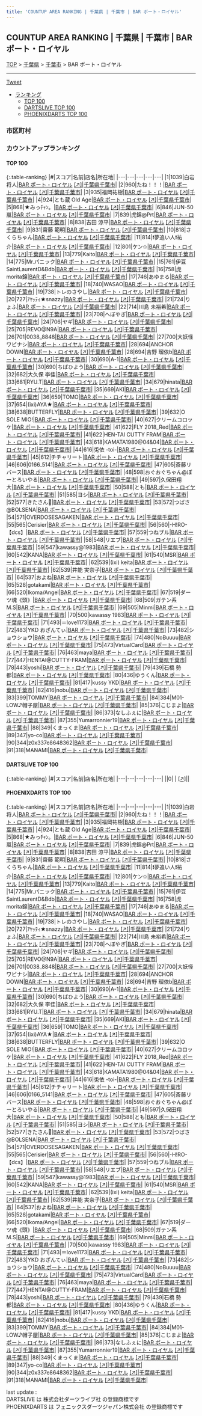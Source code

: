 ```yaml
---
title: 'COUNTUP AREA RANKING | 千葉県 | 千葉市 | BAR ポート・ロイヤル'
---
```

## COUNTUP AREA RANKING | 千葉県 | 千葉市 | BAR ポート・ロイヤル

[TOP](/darts/rank/) > [千葉県](/darts/rank/千葉県/) > [千葉市](/darts/rank/千葉県/千葉市/) > BAR ポート・ロイヤル

___

<a href="https://twitter.com/share?ref_src=twsrc%5Etfw" data-text="COUNTUP AREA RANKING | 千葉県千葉市BAR ポート・ロイヤル" class="twitter-share-button" data-hashtags="DARTSLIVE,PHOENIXDARTS,darts,ダーツ" data-show-count="false">Tweet</a>

* [ランキング](#カウントアップランキング)
    * [TOP 100](#top-100)
    * [DARTSLIVE TOP 100](#dartslive-top-100)
    * [PHOENIXDARTS TOP 100](#phoenixdarts-top-100)

### 市区町村

<ul>

</ul>

### カウントアップランキング

#### TOP 100



{:.table-ranking}
|#|スコア|名前|店名|所在地|
|---|---|---|---|---|
|1|1039|<span class="rank-name-pd">白岩 将人</span>|<a href="/darts/rank/shops/75291.html">BAR ポート・ロイヤル</a> <a href="https://vs.phoenixdarts.com/jp/shop/shopDetailInfo/s_75291?s_seq=75291">[↗]</a>|<a href="/darts/rank/千葉県/千葉市">千葉県千葉市</a>|
|2|960|<span class="rank-name-pd">たね！！！</span>|<a href="/darts/rank/shops/75291.html">BAR ポート・ロイヤル</a> <a href="https://vs.phoenixdarts.com/jp/shop/shopDetailInfo/s_75291?s_seq=75291">[↗]</a>|<a href="/darts/rank/千葉県/千葉市">千葉県千葉市</a>|
|3|935|<span class="rank-name-pd">福岡祐樹</span>|<a href="/darts/rank/shops/75291.html">BAR ポート・ロイヤル</a> <a href="https://vs.phoenixdarts.com/jp/shop/shopDetailInfo/s_75291?s_seq=75291">[↗]</a>|<a href="/darts/rank/千葉県/千葉市">千葉県千葉市</a>|
|4|924|<span class="rank-name-pd">とも蔵 Old Age</span>|<a href="/darts/rank/shops/75291.html">BAR ポート・ロイヤル</a> <a href="https://vs.phoenixdarts.com/jp/shop/shopDetailInfo/s_75291?s_seq=75291">[↗]</a>|<a href="/darts/rank/千葉県/千葉市">千葉県千葉市</a>|
|5|868|<span class="rank-name-pd">★みっﾁｬﾝ。</span>|<a href="/darts/rank/shops/75291.html">BAR ポート・ロイヤル</a> <a href="https://vs.phoenixdarts.com/jp/shop/shopDetailInfo/s_75291?s_seq=75291">[↗]</a>|<a href="/darts/rank/千葉県/千葉市">千葉県千葉市</a>|
|6|846|<span class="rank-name-pd">JUN-50嵐</span>|<a href="/darts/rank/shops/75291.html">BAR ポート・ロイヤル</a> <a href="https://vs.phoenixdarts.com/jp/shop/shopDetailInfo/s_75291?s_seq=75291">[↗]</a>|<a href="/darts/rank/千葉県/千葉市">千葉県千葉市</a>|
|7|839|<span class="rank-name-pd">虎錦@Prt</span>|<a href="/darts/rank/shops/75291.html">BAR ポート・ロイヤル</a> <a href="https://vs.phoenixdarts.com/jp/shop/shopDetailInfo/s_75291?s_seq=75291">[↗]</a>|<a href="/darts/rank/千葉県/千葉市">千葉県千葉市</a>|
|8|838|<span class="rank-name-pd"><span class="pro-icon-pd"></span>吉田 涼平</span>|<a href="/darts/rank/shops/75291.html">BAR ポート・ロイヤル</a> <a href="https://vs.phoenixdarts.com/jp/shop/shopDetailInfo/s_75291?s_seq=75291">[↗]</a>|<a href="/darts/rank/千葉県/千葉市">千葉県千葉市</a>|
|9|831|<span class="rank-name-pd"><span class="pro-icon-pd"></span>齋藤 範明</span>|<a href="/darts/rank/shops/75291.html">BAR ポート・ロイヤル</a> <a href="https://vs.phoenixdarts.com/jp/shop/shopDetailInfo/s_75291?s_seq=75291">[↗]</a>|<a href="/darts/rank/千葉県/千葉市">千葉県千葉市</a>|
|10|818|<span class="rank-name-pd">さくらちゃん</span>|<a href="/darts/rank/shops/75291.html">BAR ポート・ロイヤル</a> <a href="https://vs.phoenixdarts.com/jp/shop/shopDetailInfo/s_75291?s_seq=75291">[↗]</a>|<a href="/darts/rank/千葉県/千葉市">千葉県千葉市</a>|
|11|814|<span class="rank-name-pd">❗夢追い人❗祐介</span>|<a href="/darts/rank/shops/75291.html">BAR ポート・ロイヤル</a> <a href="https://vs.phoenixdarts.com/jp/shop/shopDetailInfo/s_75291?s_seq=75291">[↗]</a>|<a href="/darts/rank/千葉県/千葉市">千葉県千葉市</a>|
|12|801|<span class="rank-name-pd">ケン✩</span>|<a href="/darts/rank/shops/75291.html">BAR ポート・ロイヤル</a> <a href="https://vs.phoenixdarts.com/jp/shop/shopDetailInfo/s_75291?s_seq=75291">[↗]</a>|<a href="/darts/rank/千葉県/千葉市">千葉県千葉市</a>|
|13|779|<span class="rank-name-pd">Kaito</span>|<a href="/darts/rank/shops/75291.html">BAR ポート・ロイヤル</a> <a href="https://vs.phoenixdarts.com/jp/shop/shopDetailInfo/s_75291?s_seq=75291">[↗]</a>|<a href="/darts/rank/千葉県/千葉市">千葉県千葉市</a>|
|14|775|<span class="rank-name-pd">Mr.パニック</span>|<a href="/darts/rank/shops/75291.html">BAR ポート・ロイヤル</a> <a href="https://vs.phoenixdarts.com/jp/shop/shopDetailInfo/s_75291?s_seq=75291">[↗]</a>|<a href="/darts/rank/千葉県/千葉市">千葉県千葉市</a>|
|15|761|<span class="rank-name-pd">伊豆SaintLaurentD&amp;Bdb</span>|<a href="/darts/rank/shops/75291.html">BAR ポート・ロイヤル</a> <a href="https://vs.phoenixdarts.com/jp/shop/shopDetailInfo/s_75291?s_seq=75291">[↗]</a>|<a href="/darts/rank/千葉県/千葉市">千葉県千葉市</a>|
|16|758|<span class="rank-name-pd">虎morita錦</span>|<a href="/darts/rank/shops/75291.html">BAR ポート・ロイヤル</a> <a href="https://vs.phoenixdarts.com/jp/shop/shopDetailInfo/s_75291?s_seq=75291">[↗]</a>|<a href="/darts/rank/千葉県/千葉市">千葉県千葉市</a>|
|17|746|<span class="rank-name-pd">あゆまる</span>|<a href="/darts/rank/shops/75291.html">BAR ポート・ロイヤル</a> <a href="https://vs.phoenixdarts.com/jp/shop/shopDetailInfo/s_75291?s_seq=75291">[↗]</a>|<a href="/darts/rank/千葉県/千葉市">千葉県千葉市</a>|
|18|740|<span class="rank-name-pd">WASAO</span>|<a href="/darts/rank/shops/75291.html">BAR ポート・ロイヤル</a> <a href="https://vs.phoenixdarts.com/jp/shop/shopDetailInfo/s_75291?s_seq=75291">[↗]</a>|<a href="/darts/rank/千葉県/千葉市">千葉県千葉市</a>|
|19|738|<span class="rank-name-pd">トレのさやし</span>|<a href="/darts/rank/shops/75291.html">BAR ポート・ロイヤル</a> <a href="https://vs.phoenixdarts.com/jp/shop/shopDetailInfo/s_75291?s_seq=75291">[↗]</a>|<a href="/darts/rank/千葉県/千葉市">千葉県千葉市</a>|
|20|727|<span class="rank-name-pd">ｱﾔｯﾃｨ★snazzy</span>|<a href="/darts/rank/shops/75291.html">BAR ポート・ロイヤル</a> <a href="https://vs.phoenixdarts.com/jp/shop/shopDetailInfo/s_75291?s_seq=75291">[↗]</a>|<a href="/darts/rank/千葉県/千葉市">千葉県千葉市</a>|
|21|724|<span class="rank-name-pd">りょふ</span>|<a href="/darts/rank/shops/75291.html">BAR ポート・ロイヤル</a> <a href="https://vs.phoenixdarts.com/jp/shop/shopDetailInfo/s_75291?s_seq=75291">[↗]</a>|<a href="/darts/rank/千葉県/千葉市">千葉県千葉市</a>|
|22|714|<span class="rank-name-pd">川島 未裕希</span>|<a href="/darts/rank/shops/75291.html">BAR ポート・ロイヤル</a> <a href="https://vs.phoenixdarts.com/jp/shop/shopDetailInfo/s_75291?s_seq=75291">[↗]</a>|<a href="/darts/rank/千葉県/千葉市">千葉県千葉市</a>|
|23|708|<span class="rank-name-pd">へぼやぎ</span>|<a href="/darts/rank/shops/75291.html">BAR ポート・ロイヤル</a> <a href="https://vs.phoenixdarts.com/jp/shop/shopDetailInfo/s_75291?s_seq=75291">[↗]</a>|<a href="/darts/rank/千葉県/千葉市">千葉県千葉市</a>|
|24|706|<span class="rank-name-pd">ヤギ</span>|<a href="/darts/rank/shops/75291.html">BAR ポート・ロイヤル</a> <a href="https://vs.phoenixdarts.com/jp/shop/shopDetailInfo/s_75291?s_seq=75291">[↗]</a>|<a href="/darts/rank/千葉県/千葉市">千葉県千葉市</a>|
|25|705|<span class="rank-name-pd">REVO@N9A</span>|<a href="/darts/rank/shops/75291.html">BAR ポート・ロイヤル</a> <a href="https://vs.phoenixdarts.com/jp/shop/shopDetailInfo/s_75291?s_seq=75291">[↗]</a>|<a href="/darts/rank/千葉県/千葉市">千葉県千葉市</a>|
|26|701|<span class="rank-name-pd">0038_8848</span>|<a href="/darts/rank/shops/75291.html">BAR ポート・ロイヤル</a> <a href="https://vs.phoenixdarts.com/jp/shop/shopDetailInfo/s_75291?s_seq=75291">[↗]</a>|<a href="/darts/rank/千葉県/千葉市">千葉県千葉市</a>|
|27|700|<span class="rank-name-pd">大妖怪ワビナシ</span>|<a href="/darts/rank/shops/75291.html">BAR ポート・ロイヤル</a> <a href="https://vs.phoenixdarts.com/jp/shop/shopDetailInfo/s_75291?s_seq=75291">[↗]</a>|<a href="/darts/rank/千葉県/千葉市">千葉県千葉市</a>|
|28|694|<span class="rank-name-pd">ANCHOR  DOWN</span>|<a href="/darts/rank/shops/75291.html">BAR ポート・ロイヤル</a> <a href="https://vs.phoenixdarts.com/jp/shop/shopDetailInfo/s_75291?s_seq=75291">[↗]</a>|<a href="/darts/rank/千葉県/千葉市">千葉県千葉市</a>|
|28|694|<span class="rank-name-pd">吉野 瑠依b</span>|<a href="/darts/rank/shops/75291.html">BAR ポート・ロイヤル</a> <a href="https://vs.phoenixdarts.com/jp/shop/shopDetailInfo/s_75291?s_seq=75291">[↗]</a>|<a href="/darts/rank/千葉県/千葉市">千葉県千葉市</a>|
|30|690|<span class="rank-name-pd">A-1</span>|<a href="/darts/rank/shops/75291.html">BAR ポート・ロイヤル</a> <a href="https://vs.phoenixdarts.com/jp/shop/shopDetailInfo/s_75291?s_seq=75291">[↗]</a>|<a href="/darts/rank/千葉県/千葉市">千葉県千葉市</a>|
|30|690|<span class="rank-name-pd">ちばひよう</span>|<a href="/darts/rank/shops/75291.html">BAR ポート・ロイヤル</a> <a href="https://vs.phoenixdarts.com/jp/shop/shopDetailInfo/s_75291?s_seq=75291">[↗]</a>|<a href="/darts/rank/千葉県/千葉市">千葉県千葉市</a>|
|32|682|<span class="rank-name-pd">大久保 李佳</span>|<a href="/darts/rank/shops/75291.html">BAR ポート・ロイヤル</a> <a href="https://vs.phoenixdarts.com/jp/shop/shopDetailInfo/s_75291?s_seq=75291">[↗]</a>|<a href="/darts/rank/千葉県/千葉市">千葉県千葉市</a>|
|33|681|<span class="rank-name-pd">RYU.T</span>|<a href="/darts/rank/shops/75291.html">BAR ポート・ロイヤル</a> <a href="https://vs.phoenixdarts.com/jp/shop/shopDetailInfo/s_75291?s_seq=75291">[↗]</a>|<a href="/darts/rank/千葉県/千葉市">千葉県千葉市</a>|
|34|679|<span class="rank-name-pd">hinata</span>|<a href="/darts/rank/shops/75291.html">BAR ポート・ロイヤル</a> <a href="https://vs.phoenixdarts.com/jp/shop/shopDetailInfo/s_75291?s_seq=75291">[↗]</a>|<a href="/darts/rank/千葉県/千葉市">千葉県千葉市</a>|
|35|669|<span class="rank-name-pd">AKI</span>|<a href="/darts/rank/shops/75291.html">BAR ポート・ロイヤル</a> <a href="https://vs.phoenixdarts.com/jp/shop/shopDetailInfo/s_75291?s_seq=75291">[↗]</a>|<a href="/darts/rank/千葉県/千葉市">千葉県千葉市</a>|
|36|659|<span class="rank-name-pd">TOMO</span>|<a href="/darts/rank/shops/75291.html">BAR ポート・ロイヤル</a> <a href="https://vs.phoenixdarts.com/jp/shop/shopDetailInfo/s_75291?s_seq=75291">[↗]</a>|<a href="/darts/rank/千葉県/千葉市">千葉県千葉市</a>|
|37|654|<span class="rank-name-pd">(ixi)AYA★</span>|<a href="/darts/rank/shops/75291.html">BAR ポート・ロイヤル</a> <a href="https://vs.phoenixdarts.com/jp/shop/shopDetailInfo/s_75291?s_seq=75291">[↗]</a>|<a href="/darts/rank/千葉県/千葉市">千葉県千葉市</a>|
|38|638|<span class="rank-name-pd">BUTTERFLY</span>|<a href="/darts/rank/shops/75291.html">BAR ポート・ロイヤル</a> <a href="https://vs.phoenixdarts.com/jp/shop/shopDetailInfo/s_75291?s_seq=75291">[↗]</a>|<a href="/darts/rank/千葉県/千葉市">千葉県千葉市</a>|
|39|632|<span class="rank-name-pd">O SOLE MIO!</span>|<a href="/darts/rank/shops/75291.html">BAR ポート・ロイヤル</a> <a href="https://vs.phoenixdarts.com/jp/shop/shopDetailInfo/s_75291?s_seq=75291">[↗]</a>|<a href="/darts/rank/千葉県/千葉市">千葉県千葉市</a>|
|40|627|<span class="rank-name-pd">クリームコロッケ</span>|<a href="/darts/rank/shops/75291.html">BAR ポート・ロイヤル</a> <a href="https://vs.phoenixdarts.com/jp/shop/shopDetailInfo/s_75291?s_seq=75291">[↗]</a>|<a href="/darts/rank/千葉県/千葉市">千葉県千葉市</a>|
|41|622|<span class="rank-name-pd">FLY 2018_Red</span>|<a href="/darts/rank/shops/75291.html">BAR ポート・ロイヤル</a> <a href="https://vs.phoenixdarts.com/jp/shop/shopDetailInfo/s_75291?s_seq=75291">[↗]</a>|<a href="/darts/rank/千葉県/千葉市">千葉県千葉市</a>|
|41|622|<span class="rank-name-pd">HEN-TAI CUTTY FRAM</span>|<a href="/darts/rank/shops/75291.html">BAR ポート・ロイヤル</a> <a href="https://vs.phoenixdarts.com/jp/shop/shopDetailInfo/s_75291?s_seq=75291">[↗]</a>|<a href="/darts/rank/千葉県/千葉市">千葉県千葉市</a>|
|43|618|<span class="rank-name-pd">KAMATA1980@04&amp;04</span>|<a href="/darts/rank/shops/75291.html">BAR ポート・ロイヤル</a> <a href="https://vs.phoenixdarts.com/jp/shop/shopDetailInfo/s_75291?s_seq=75291">[↗]</a>|<a href="/darts/rank/千葉県/千葉市">千葉県千葉市</a>|
|44|616|<span class="rank-name-pd">兎依 -toi-</span>|<a href="/darts/rank/shops/75291.html">BAR ポート・ロイヤル</a> <a href="https://vs.phoenixdarts.com/jp/shop/shopDetailInfo/s_75291?s_seq=75291">[↗]</a>|<a href="/darts/rank/千葉県/千葉市">千葉県千葉市</a>|
|45|612|<span class="rank-name-pd">チチャリート</span>|<a href="/darts/rank/shops/75291.html">BAR ポート・ロイヤル</a> <a href="https://vs.phoenixdarts.com/jp/shop/shopDetailInfo/s_75291?s_seq=75291">[↗]</a>|<a href="/darts/rank/千葉県/千葉市">千葉県千葉市</a>|
|46|606|<span class="rank-name-pd">0166_5141</span>|<a href="/darts/rank/shops/75291.html">BAR ポート・ロイヤル</a> <a href="https://vs.phoenixdarts.com/jp/shop/shopDetailInfo/s_75291?s_seq=75291">[↗]</a>|<a href="/darts/rank/千葉県/千葉市">千葉県千葉市</a>|
|47|605|<span class="rank-name-pd">斎藤リバース</span>|<a href="/darts/rank/shops/75291.html">BAR ポート・ロイヤル</a> <a href="https://vs.phoenixdarts.com/jp/shop/shopDetailInfo/s_75291?s_seq=75291">[↗]</a>|<a href="/darts/rank/千葉県/千葉市">千葉県千葉市</a>|
|48|598|<span class="rank-name-pd">おぐおぐちゃん@ぽーとろいやる</span>|<a href="/darts/rank/shops/75291.html">BAR ポート・ロイヤル</a> <a href="https://vs.phoenixdarts.com/jp/shop/shopDetailInfo/s_75291?s_seq=75291">[↗]</a>|<a href="/darts/rank/千葉県/千葉市">千葉県千葉市</a>|
|49|597|<span class="rank-name-pd">久保田翔大</span>|<a href="/darts/rank/shops/75291.html">BAR ポート・ロイヤル</a> <a href="https://vs.phoenixdarts.com/jp/shop/shopDetailInfo/s_75291?s_seq=75291">[↗]</a>|<a href="/darts/rank/千葉県/千葉市">千葉県千葉市</a>|
|50|588|<span class="rank-name-pd">とも</span>|<a href="/darts/rank/shops/75291.html">BAR ポート・ロイヤル</a> <a href="https://vs.phoenixdarts.com/jp/shop/shopDetailInfo/s_75291?s_seq=75291">[↗]</a>|<a href="/darts/rank/千葉県/千葉市">千葉県千葉市</a>|
|51|585|<span class="rank-name-pd">ヨシ</span>|<a href="/darts/rank/shops/75291.html">BAR ポート・ロイヤル</a> <a href="https://vs.phoenixdarts.com/jp/shop/shopDetailInfo/s_75291?s_seq=75291">[↗]</a>|<a href="/darts/rank/千葉県/千葉市">千葉県千葉市</a>|
|52|577|<span class="rank-name-pd">きたさん🎯</span>|<a href="/darts/rank/shops/75291.html">BAR ポート・ロイヤル</a> <a href="https://vs.phoenixdarts.com/jp/shop/shopDetailInfo/s_75291?s_seq=75291">[↗]</a>|<a href="/darts/rank/千葉県/千葉市">千葉県千葉市</a>|
|53|572|<span class="rank-name-pd">つばさ@BOLSENA</span>|<a href="/darts/rank/shops/75291.html">BAR ポート・ロイヤル</a> <a href="https://vs.phoenixdarts.com/jp/shop/shopDetailInfo/s_75291?s_seq=75291">[↗]</a>|<a href="/darts/rank/千葉県/千葉市">千葉県千葉市</a>|
|54|571|<span class="rank-name-pd">OVERDOSESAGAKEN</span>|<a href="/darts/rank/shops/75291.html">BAR ポート・ロイヤル</a> <a href="https://vs.phoenixdarts.com/jp/shop/shopDetailInfo/s_75291?s_seq=75291">[↗]</a>|<a href="/darts/rank/千葉県/千葉市">千葉県千葉市</a>|
|55|565|<span class="rank-name-pd">Cerisier</span>|<a href="/darts/rank/shops/75291.html">BAR ポート・ロイヤル</a> <a href="https://vs.phoenixdarts.com/jp/shop/shopDetailInfo/s_75291?s_seq=75291">[↗]</a>|<a href="/darts/rank/千葉県/千葉市">千葉県千葉市</a>|
|56|560|<span class="rank-name-pd">-H!RO-【dcs】</span>|<a href="/darts/rank/shops/75291.html">BAR ポート・ロイヤル</a> <a href="https://vs.phoenixdarts.com/jp/shop/shopDetailInfo/s_75291?s_seq=75291">[↗]</a>|<a href="/darts/rank/千葉県/千葉市">千葉県千葉市</a>|
|57|559|<span class="rank-name-pd">つねブル</span>|<a href="/darts/rank/shops/75291.html">BAR ポート・ロイヤル</a> <a href="https://vs.phoenixdarts.com/jp/shop/shopDetailInfo/s_75291?s_seq=75291">[↗]</a>|<a href="/darts/rank/千葉県/千葉市">千葉県千葉市</a>|
|58|548|<span class="rank-name-pd">リエブ</span>|<a href="/darts/rank/shops/75291.html">BAR ポート・ロイヤル</a> <a href="https://vs.phoenixdarts.com/jp/shop/shopDetailInfo/s_75291?s_seq=75291">[↗]</a>|<a href="/darts/rank/千葉県/千葉市">千葉県千葉市</a>|
|59|547|<span class="rank-name-pd">kawassy@1983</span>|<a href="/darts/rank/shops/75291.html">BAR ポート・ロイヤル</a> <a href="https://vs.phoenixdarts.com/jp/shop/shopDetailInfo/s_75291?s_seq=75291">[↗]</a>|<a href="/darts/rank/千葉県/千葉市">千葉県千葉市</a>|
|60|542|<span class="rank-name-pd">KANA</span>|<a href="/darts/rank/shops/75291.html">BAR ポート・ロイヤル</a> <a href="https://vs.phoenixdarts.com/jp/shop/shopDetailInfo/s_75291?s_seq=75291">[↗]</a>|<a href="/darts/rank/千葉県/千葉市">千葉県千葉市</a>|
|61|540|<span class="rank-name-pd">MSR</span>|<a href="/darts/rank/shops/75291.html">BAR ポート・ロイヤル</a> <a href="https://vs.phoenixdarts.com/jp/shop/shopDetailInfo/s_75291?s_seq=75291">[↗]</a>|<a href="/darts/rank/千葉県/千葉市">千葉県千葉市</a>|
|62|539|<span class="rank-name-pd">(ixi) keita</span>|<a href="/darts/rank/shops/75291.html">BAR ポート・ロイヤル</a> <a href="https://vs.phoenixdarts.com/jp/shop/shopDetailInfo/s_75291?s_seq=75291">[↗]</a>|<a href="/darts/rank/千葉県/千葉市">千葉県千葉市</a>|
|62|539|<span class="rank-name-pd"><span class="pro-icon-pd"></span>井能 実奈子</span>|<a href="/darts/rank/shops/75291.html">BAR ポート・ロイヤル</a> <a href="https://vs.phoenixdarts.com/jp/shop/shopDetailInfo/s_75291?s_seq=75291">[↗]</a>|<a href="/darts/rank/千葉県/千葉市">千葉県千葉市</a>|
|64|537|<span class="rank-name-pd">およね</span>|<a href="/darts/rank/shops/75291.html">BAR ポート・ロイヤル</a> <a href="https://vs.phoenixdarts.com/jp/shop/shopDetailInfo/s_75291?s_seq=75291">[↗]</a>|<a href="/darts/rank/千葉県/千葉市">千葉県千葉市</a>|
|65|528|<span class="rank-name-pd">gotakami</span>|<a href="/darts/rank/shops/75291.html">BAR ポート・ロイヤル</a> <a href="https://vs.phoenixdarts.com/jp/shop/shopDetailInfo/s_75291?s_seq=75291">[↗]</a>|<a href="/darts/rank/千葉県/千葉市">千葉県千葉市</a>|
|66|520|<span class="rank-name-pd">Ikoma/Angel</span>|<a href="/darts/rank/shops/75291.html">BAR ポート・ロイヤル</a> <a href="https://vs.phoenixdarts.com/jp/shop/shopDetailInfo/s_75291?s_seq=75291">[↗]</a>|<a href="/darts/rank/千葉県/千葉市">千葉県千葉市</a>|
|67|519|<span class="rank-name-pd">ダーツ魂《頭》</span>|<a href="/darts/rank/shops/75291.html">BAR ポート・ロイヤル</a> <a href="https://vs.phoenixdarts.com/jp/shop/shopDetailInfo/s_75291?s_seq=75291">[↗]</a>|<a href="/darts/rank/千葉県/千葉市">千葉県千葉市</a>|
|68|509|<span class="rank-name-pd">ガテン系M.S</span>|<a href="/darts/rank/shops/75291.html">BAR ポート・ロイヤル</a> <a href="https://vs.phoenixdarts.com/jp/shop/shopDetailInfo/s_75291?s_seq=75291">[↗]</a>|<a href="/darts/rank/千葉県/千葉市">千葉県千葉市</a>|
|69|505|<span class="rank-name-pd">Minmi</span>|<a href="/darts/rank/shops/75291.html">BAR ポート・ロイヤル</a> <a href="https://vs.phoenixdarts.com/jp/shop/shopDetailInfo/s_75291?s_seq=75291">[↗]</a>|<a href="/darts/rank/千葉県/千葉市">千葉県千葉市</a>|
|70|500|<span class="rank-name-pd">kawassy 1983</span>|<a href="/darts/rank/shops/75291.html">BAR ポート・ロイヤル</a> <a href="https://vs.phoenixdarts.com/jp/shop/shopDetailInfo/s_75291?s_seq=75291">[↗]</a>|<a href="/darts/rank/千葉県/千葉市">千葉県千葉市</a>|
|71|493|<span class="rank-name-pd">＝love1173</span>|<a href="/darts/rank/shops/75291.html">BAR ポート・ロイヤル</a> <a href="https://vs.phoenixdarts.com/jp/shop/shopDetailInfo/s_75291?s_seq=75291">[↗]</a>|<a href="/darts/rank/千葉県/千葉市">千葉県千葉市</a>|
|72|483|<span class="rank-name-pd">YKD おざんてぃ</span>|<a href="/darts/rank/shops/75291.html">BAR ポート・ロイヤル</a> <a href="https://vs.phoenixdarts.com/jp/shop/shopDetailInfo/s_75291?s_seq=75291">[↗]</a>|<a href="/darts/rank/千葉県/千葉市">千葉県千葉市</a>|
|73|482|<span class="rank-name-pd">ショウショウ</span>|<a href="/darts/rank/shops/75291.html">BAR ポート・ロイヤル</a> <a href="https://vs.phoenixdarts.com/jp/shop/shopDetailInfo/s_75291?s_seq=75291">[↗]</a>|<a href="/darts/rank/千葉県/千葉市">千葉県千葉市</a>|
|74|480|<span class="rank-name-pd">NoBuuuu</span>|<a href="/darts/rank/shops/75291.html">BAR ポート・ロイヤル</a> <a href="https://vs.phoenixdarts.com/jp/shop/shopDetailInfo/s_75291?s_seq=75291">[↗]</a>|<a href="/darts/rank/千葉県/千葉市">千葉県千葉市</a>|
|75|473|<span class="rank-name-pd">VirtualCard</span>|<a href="/darts/rank/shops/75291.html">BAR ポート・ロイヤル</a> <a href="https://vs.phoenixdarts.com/jp/shop/shopDetailInfo/s_75291?s_seq=75291">[↗]</a>|<a href="/darts/rank/千葉県/千葉市">千葉県千葉市</a>|
|76|463|<span class="rank-name-pd">maya</span>|<a href="/darts/rank/shops/75291.html">BAR ポート・ロイヤル</a> <a href="https://vs.phoenixdarts.com/jp/shop/shopDetailInfo/s_75291?s_seq=75291">[↗]</a>|<a href="/darts/rank/千葉県/千葉市">千葉県千葉市</a>|
|77|447|<span class="rank-name-pd">HENTAI@CUTTY-FRAM</span>|<a href="/darts/rank/shops/75291.html">BAR ポート・ロイヤル</a> <a href="https://vs.phoenixdarts.com/jp/shop/shopDetailInfo/s_75291?s_seq=75291">[↗]</a>|<a href="/darts/rank/千葉県/千葉市">千葉県千葉市</a>|
|78|443|<span class="rank-name-pd">yoshi</span>|<a href="/darts/rank/shops/75291.html">BAR ポート・ロイヤル</a> <a href="https://vs.phoenixdarts.com/jp/shop/shopDetailInfo/s_75291?s_seq=75291">[↗]</a>|<a href="/darts/rank/千葉県/千葉市">千葉県千葉市</a>|
|79|439|<span class="rank-name-pd"><span class="pro-icon-pd"></span>石橋 勢都</span>|<a href="/darts/rank/shops/75291.html">BAR ポート・ロイヤル</a> <a href="https://vs.phoenixdarts.com/jp/shop/shopDetailInfo/s_75291?s_seq=75291">[↗]</a>|<a href="/darts/rank/千葉県/千葉市">千葉県千葉市</a>|
|80|436|<span class="rank-name-pd">ゆうくん</span>|<a href="/darts/rank/shops/75291.html">BAR ポート・ロイヤル</a> <a href="https://vs.phoenixdarts.com/jp/shop/shopDetailInfo/s_75291?s_seq=75291">[↗]</a>|<a href="/darts/rank/千葉県/千葉市">千葉県千葉市</a>|
|81|417|<span class="rank-name-pd">kussy YKD</span>|<a href="/darts/rank/shops/75291.html">BAR ポート・ロイヤル</a> <a href="https://vs.phoenixdarts.com/jp/shop/shopDetailInfo/s_75291?s_seq=75291">[↗]</a>|<a href="/darts/rank/千葉県/千葉市">千葉県千葉市</a>|
|82|416|<span class="rank-name-pd">nobu</span>|<a href="/darts/rank/shops/75291.html">BAR ポート・ロイヤル</a> <a href="https://vs.phoenixdarts.com/jp/shop/shopDetailInfo/s_75291?s_seq=75291">[↗]</a>|<a href="/darts/rank/千葉県/千葉市">千葉県千葉市</a>|
|83|399|<span class="rank-name-pd">TOMMY</span>|<a href="/darts/rank/shops/75291.html">BAR ポート・ロイヤル</a> <a href="https://vs.phoenixdarts.com/jp/shop/shopDetailInfo/s_75291?s_seq=75291">[↗]</a>|<a href="/darts/rank/千葉県/千葉市">千葉県千葉市</a>|
|84|384|<span class="rank-name-pd">M01-LOW♪帽子屋</span>|<a href="/darts/rank/shops/75291.html">BAR ポート・ロイヤル</a> <a href="https://vs.phoenixdarts.com/jp/shop/shopDetailInfo/s_75291?s_seq=75291">[↗]</a>|<a href="/darts/rank/千葉県/千葉市">千葉県千葉市</a>|
|85|376|<span class="rank-name-pd">こじまよ</span>|<a href="/darts/rank/shops/75291.html">BAR ポート・ロイヤル</a> <a href="https://vs.phoenixdarts.com/jp/shop/shopDetailInfo/s_75291?s_seq=75291">[↗]</a>|<a href="/darts/rank/千葉県/千葉市">千葉県千葉市</a>|
|86|373|<span class="rank-name-pd">なしふぇに</span>|<a href="/darts/rank/shops/75291.html">BAR ポート・ロイヤル</a> <a href="https://vs.phoenixdarts.com/jp/shop/shopDetailInfo/s_75291?s_seq=75291">[↗]</a>|<a href="/darts/rank/千葉県/千葉市">千葉県千葉市</a>|
|87|355|<span class="rank-name-pd">Yumarronnier19</span>|<a href="/darts/rank/shops/75291.html">BAR ポート・ロイヤル</a> <a href="https://vs.phoenixdarts.com/jp/shop/shopDetailInfo/s_75291?s_seq=75291">[↗]</a>|<a href="/darts/rank/千葉県/千葉市">千葉県千葉市</a>|
|88|349|<span class="rank-name-pd">くまっくま</span>|<a href="/darts/rank/shops/75291.html">BAR ポート・ロイヤル</a> <a href="https://vs.phoenixdarts.com/jp/shop/shopDetailInfo/s_75291?s_seq=75291">[↗]</a>|<a href="/darts/rank/千葉県/千葉市">千葉県千葉市</a>|
|89|347|<span class="rank-name-pd">yo-co</span>|<a href="/darts/rank/shops/75291.html">BAR ポート・ロイヤル</a> <a href="https://vs.phoenixdarts.com/jp/shop/shopDetailInfo/s_75291?s_seq=75291">[↗]</a>|<a href="/darts/rank/千葉県/千葉市">千葉県千葉市</a>|
|90|344|<span class="rank-name-pd">z0x337e8648362</span>|<a href="/darts/rank/shops/75291.html">BAR ポート・ロイヤル</a> <a href="https://vs.phoenixdarts.com/jp/shop/shopDetailInfo/s_75291?s_seq=75291">[↗]</a>|<a href="/darts/rank/千葉県/千葉市">千葉県千葉市</a>|
|91|318|<span class="rank-name-pd">MANAMI</span>|<a href="/darts/rank/shops/75291.html">BAR ポート・ロイヤル</a> <a href="https://vs.phoenixdarts.com/jp/shop/shopDetailInfo/s_75291?s_seq=75291">[↗]</a>|<a href="/darts/rank/千葉県/千葉市">千葉県千葉市</a>|


#### DARTSLIVE TOP 100



{:.table-ranking}
|#|スコア|名前|店名|所在地|
|---|---|---|---|---|
||0|<span class="rank-name-dl"> </span>|<a href="/darts/rank/shops/.html"></a> <a href="">[↗]</a>|<a href="/darts/rank//"></a>|


#### PHOENIXDARTS TOP 100



{:.table-ranking}
|#|スコア|名前|店名|所在地|
|---|---|---|---|---|
|1|1039|<span class="rank-name-pd">白岩 将人</span>|<a href="/darts/rank/shops/75291.html">BAR ポート・ロイヤル</a> <a href="https://vs.phoenixdarts.com/jp/shop/shopDetailInfo/s_75291?s_seq=75291">[↗]</a>|<a href="/darts/rank/千葉県/千葉市">千葉県千葉市</a>|
|2|960|<span class="rank-name-pd">たね！！！</span>|<a href="/darts/rank/shops/75291.html">BAR ポート・ロイヤル</a> <a href="https://vs.phoenixdarts.com/jp/shop/shopDetailInfo/s_75291?s_seq=75291">[↗]</a>|<a href="/darts/rank/千葉県/千葉市">千葉県千葉市</a>|
|3|935|<span class="rank-name-pd">福岡祐樹</span>|<a href="/darts/rank/shops/75291.html">BAR ポート・ロイヤル</a> <a href="https://vs.phoenixdarts.com/jp/shop/shopDetailInfo/s_75291?s_seq=75291">[↗]</a>|<a href="/darts/rank/千葉県/千葉市">千葉県千葉市</a>|
|4|924|<span class="rank-name-pd">とも蔵 Old Age</span>|<a href="/darts/rank/shops/75291.html">BAR ポート・ロイヤル</a> <a href="https://vs.phoenixdarts.com/jp/shop/shopDetailInfo/s_75291?s_seq=75291">[↗]</a>|<a href="/darts/rank/千葉県/千葉市">千葉県千葉市</a>|
|5|868|<span class="rank-name-pd">★みっﾁｬﾝ。</span>|<a href="/darts/rank/shops/75291.html">BAR ポート・ロイヤル</a> <a href="https://vs.phoenixdarts.com/jp/shop/shopDetailInfo/s_75291?s_seq=75291">[↗]</a>|<a href="/darts/rank/千葉県/千葉市">千葉県千葉市</a>|
|6|846|<span class="rank-name-pd">JUN-50嵐</span>|<a href="/darts/rank/shops/75291.html">BAR ポート・ロイヤル</a> <a href="https://vs.phoenixdarts.com/jp/shop/shopDetailInfo/s_75291?s_seq=75291">[↗]</a>|<a href="/darts/rank/千葉県/千葉市">千葉県千葉市</a>|
|7|839|<span class="rank-name-pd">虎錦@Prt</span>|<a href="/darts/rank/shops/75291.html">BAR ポート・ロイヤル</a> <a href="https://vs.phoenixdarts.com/jp/shop/shopDetailInfo/s_75291?s_seq=75291">[↗]</a>|<a href="/darts/rank/千葉県/千葉市">千葉県千葉市</a>|
|8|838|<span class="rank-name-pd"><span class="pro-icon-pd"></span>吉田 涼平</span>|<a href="/darts/rank/shops/75291.html">BAR ポート・ロイヤル</a> <a href="https://vs.phoenixdarts.com/jp/shop/shopDetailInfo/s_75291?s_seq=75291">[↗]</a>|<a href="/darts/rank/千葉県/千葉市">千葉県千葉市</a>|
|9|831|<span class="rank-name-pd"><span class="pro-icon-pd"></span>齋藤 範明</span>|<a href="/darts/rank/shops/75291.html">BAR ポート・ロイヤル</a> <a href="https://vs.phoenixdarts.com/jp/shop/shopDetailInfo/s_75291?s_seq=75291">[↗]</a>|<a href="/darts/rank/千葉県/千葉市">千葉県千葉市</a>|
|10|818|<span class="rank-name-pd">さくらちゃん</span>|<a href="/darts/rank/shops/75291.html">BAR ポート・ロイヤル</a> <a href="https://vs.phoenixdarts.com/jp/shop/shopDetailInfo/s_75291?s_seq=75291">[↗]</a>|<a href="/darts/rank/千葉県/千葉市">千葉県千葉市</a>|
|11|814|<span class="rank-name-pd">❗夢追い人❗祐介</span>|<a href="/darts/rank/shops/75291.html">BAR ポート・ロイヤル</a> <a href="https://vs.phoenixdarts.com/jp/shop/shopDetailInfo/s_75291?s_seq=75291">[↗]</a>|<a href="/darts/rank/千葉県/千葉市">千葉県千葉市</a>|
|12|801|<span class="rank-name-pd">ケン✩</span>|<a href="/darts/rank/shops/75291.html">BAR ポート・ロイヤル</a> <a href="https://vs.phoenixdarts.com/jp/shop/shopDetailInfo/s_75291?s_seq=75291">[↗]</a>|<a href="/darts/rank/千葉県/千葉市">千葉県千葉市</a>|
|13|779|<span class="rank-name-pd">Kaito</span>|<a href="/darts/rank/shops/75291.html">BAR ポート・ロイヤル</a> <a href="https://vs.phoenixdarts.com/jp/shop/shopDetailInfo/s_75291?s_seq=75291">[↗]</a>|<a href="/darts/rank/千葉県/千葉市">千葉県千葉市</a>|
|14|775|<span class="rank-name-pd">Mr.パニック</span>|<a href="/darts/rank/shops/75291.html">BAR ポート・ロイヤル</a> <a href="https://vs.phoenixdarts.com/jp/shop/shopDetailInfo/s_75291?s_seq=75291">[↗]</a>|<a href="/darts/rank/千葉県/千葉市">千葉県千葉市</a>|
|15|761|<span class="rank-name-pd">伊豆SaintLaurentD&amp;Bdb</span>|<a href="/darts/rank/shops/75291.html">BAR ポート・ロイヤル</a> <a href="https://vs.phoenixdarts.com/jp/shop/shopDetailInfo/s_75291?s_seq=75291">[↗]</a>|<a href="/darts/rank/千葉県/千葉市">千葉県千葉市</a>|
|16|758|<span class="rank-name-pd">虎morita錦</span>|<a href="/darts/rank/shops/75291.html">BAR ポート・ロイヤル</a> <a href="https://vs.phoenixdarts.com/jp/shop/shopDetailInfo/s_75291?s_seq=75291">[↗]</a>|<a href="/darts/rank/千葉県/千葉市">千葉県千葉市</a>|
|17|746|<span class="rank-name-pd">あゆまる</span>|<a href="/darts/rank/shops/75291.html">BAR ポート・ロイヤル</a> <a href="https://vs.phoenixdarts.com/jp/shop/shopDetailInfo/s_75291?s_seq=75291">[↗]</a>|<a href="/darts/rank/千葉県/千葉市">千葉県千葉市</a>|
|18|740|<span class="rank-name-pd">WASAO</span>|<a href="/darts/rank/shops/75291.html">BAR ポート・ロイヤル</a> <a href="https://vs.phoenixdarts.com/jp/shop/shopDetailInfo/s_75291?s_seq=75291">[↗]</a>|<a href="/darts/rank/千葉県/千葉市">千葉県千葉市</a>|
|19|738|<span class="rank-name-pd">トレのさやし</span>|<a href="/darts/rank/shops/75291.html">BAR ポート・ロイヤル</a> <a href="https://vs.phoenixdarts.com/jp/shop/shopDetailInfo/s_75291?s_seq=75291">[↗]</a>|<a href="/darts/rank/千葉県/千葉市">千葉県千葉市</a>|
|20|727|<span class="rank-name-pd">ｱﾔｯﾃｨ★snazzy</span>|<a href="/darts/rank/shops/75291.html">BAR ポート・ロイヤル</a> <a href="https://vs.phoenixdarts.com/jp/shop/shopDetailInfo/s_75291?s_seq=75291">[↗]</a>|<a href="/darts/rank/千葉県/千葉市">千葉県千葉市</a>|
|21|724|<span class="rank-name-pd">りょふ</span>|<a href="/darts/rank/shops/75291.html">BAR ポート・ロイヤル</a> <a href="https://vs.phoenixdarts.com/jp/shop/shopDetailInfo/s_75291?s_seq=75291">[↗]</a>|<a href="/darts/rank/千葉県/千葉市">千葉県千葉市</a>|
|22|714|<span class="rank-name-pd">川島 未裕希</span>|<a href="/darts/rank/shops/75291.html">BAR ポート・ロイヤル</a> <a href="https://vs.phoenixdarts.com/jp/shop/shopDetailInfo/s_75291?s_seq=75291">[↗]</a>|<a href="/darts/rank/千葉県/千葉市">千葉県千葉市</a>|
|23|708|<span class="rank-name-pd">へぼやぎ</span>|<a href="/darts/rank/shops/75291.html">BAR ポート・ロイヤル</a> <a href="https://vs.phoenixdarts.com/jp/shop/shopDetailInfo/s_75291?s_seq=75291">[↗]</a>|<a href="/darts/rank/千葉県/千葉市">千葉県千葉市</a>|
|24|706|<span class="rank-name-pd">ヤギ</span>|<a href="/darts/rank/shops/75291.html">BAR ポート・ロイヤル</a> <a href="https://vs.phoenixdarts.com/jp/shop/shopDetailInfo/s_75291?s_seq=75291">[↗]</a>|<a href="/darts/rank/千葉県/千葉市">千葉県千葉市</a>|
|25|705|<span class="rank-name-pd">REVO@N9A</span>|<a href="/darts/rank/shops/75291.html">BAR ポート・ロイヤル</a> <a href="https://vs.phoenixdarts.com/jp/shop/shopDetailInfo/s_75291?s_seq=75291">[↗]</a>|<a href="/darts/rank/千葉県/千葉市">千葉県千葉市</a>|
|26|701|<span class="rank-name-pd">0038_8848</span>|<a href="/darts/rank/shops/75291.html">BAR ポート・ロイヤル</a> <a href="https://vs.phoenixdarts.com/jp/shop/shopDetailInfo/s_75291?s_seq=75291">[↗]</a>|<a href="/darts/rank/千葉県/千葉市">千葉県千葉市</a>|
|27|700|<span class="rank-name-pd">大妖怪ワビナシ</span>|<a href="/darts/rank/shops/75291.html">BAR ポート・ロイヤル</a> <a href="https://vs.phoenixdarts.com/jp/shop/shopDetailInfo/s_75291?s_seq=75291">[↗]</a>|<a href="/darts/rank/千葉県/千葉市">千葉県千葉市</a>|
|28|694|<span class="rank-name-pd">ANCHOR  DOWN</span>|<a href="/darts/rank/shops/75291.html">BAR ポート・ロイヤル</a> <a href="https://vs.phoenixdarts.com/jp/shop/shopDetailInfo/s_75291?s_seq=75291">[↗]</a>|<a href="/darts/rank/千葉県/千葉市">千葉県千葉市</a>|
|28|694|<span class="rank-name-pd">吉野 瑠依b</span>|<a href="/darts/rank/shops/75291.html">BAR ポート・ロイヤル</a> <a href="https://vs.phoenixdarts.com/jp/shop/shopDetailInfo/s_75291?s_seq=75291">[↗]</a>|<a href="/darts/rank/千葉県/千葉市">千葉県千葉市</a>|
|30|690|<span class="rank-name-pd">A-1</span>|<a href="/darts/rank/shops/75291.html">BAR ポート・ロイヤル</a> <a href="https://vs.phoenixdarts.com/jp/shop/shopDetailInfo/s_75291?s_seq=75291">[↗]</a>|<a href="/darts/rank/千葉県/千葉市">千葉県千葉市</a>|
|30|690|<span class="rank-name-pd">ちばひよう</span>|<a href="/darts/rank/shops/75291.html">BAR ポート・ロイヤル</a> <a href="https://vs.phoenixdarts.com/jp/shop/shopDetailInfo/s_75291?s_seq=75291">[↗]</a>|<a href="/darts/rank/千葉県/千葉市">千葉県千葉市</a>|
|32|682|<span class="rank-name-pd">大久保 李佳</span>|<a href="/darts/rank/shops/75291.html">BAR ポート・ロイヤル</a> <a href="https://vs.phoenixdarts.com/jp/shop/shopDetailInfo/s_75291?s_seq=75291">[↗]</a>|<a href="/darts/rank/千葉県/千葉市">千葉県千葉市</a>|
|33|681|<span class="rank-name-pd">RYU.T</span>|<a href="/darts/rank/shops/75291.html">BAR ポート・ロイヤル</a> <a href="https://vs.phoenixdarts.com/jp/shop/shopDetailInfo/s_75291?s_seq=75291">[↗]</a>|<a href="/darts/rank/千葉県/千葉市">千葉県千葉市</a>|
|34|679|<span class="rank-name-pd">hinata</span>|<a href="/darts/rank/shops/75291.html">BAR ポート・ロイヤル</a> <a href="https://vs.phoenixdarts.com/jp/shop/shopDetailInfo/s_75291?s_seq=75291">[↗]</a>|<a href="/darts/rank/千葉県/千葉市">千葉県千葉市</a>|
|35|669|<span class="rank-name-pd">AKI</span>|<a href="/darts/rank/shops/75291.html">BAR ポート・ロイヤル</a> <a href="https://vs.phoenixdarts.com/jp/shop/shopDetailInfo/s_75291?s_seq=75291">[↗]</a>|<a href="/darts/rank/千葉県/千葉市">千葉県千葉市</a>|
|36|659|<span class="rank-name-pd">TOMO</span>|<a href="/darts/rank/shops/75291.html">BAR ポート・ロイヤル</a> <a href="https://vs.phoenixdarts.com/jp/shop/shopDetailInfo/s_75291?s_seq=75291">[↗]</a>|<a href="/darts/rank/千葉県/千葉市">千葉県千葉市</a>|
|37|654|<span class="rank-name-pd">(ixi)AYA★</span>|<a href="/darts/rank/shops/75291.html">BAR ポート・ロイヤル</a> <a href="https://vs.phoenixdarts.com/jp/shop/shopDetailInfo/s_75291?s_seq=75291">[↗]</a>|<a href="/darts/rank/千葉県/千葉市">千葉県千葉市</a>|
|38|638|<span class="rank-name-pd">BUTTERFLY</span>|<a href="/darts/rank/shops/75291.html">BAR ポート・ロイヤル</a> <a href="https://vs.phoenixdarts.com/jp/shop/shopDetailInfo/s_75291?s_seq=75291">[↗]</a>|<a href="/darts/rank/千葉県/千葉市">千葉県千葉市</a>|
|39|632|<span class="rank-name-pd">O SOLE MIO!</span>|<a href="/darts/rank/shops/75291.html">BAR ポート・ロイヤル</a> <a href="https://vs.phoenixdarts.com/jp/shop/shopDetailInfo/s_75291?s_seq=75291">[↗]</a>|<a href="/darts/rank/千葉県/千葉市">千葉県千葉市</a>|
|40|627|<span class="rank-name-pd">クリームコロッケ</span>|<a href="/darts/rank/shops/75291.html">BAR ポート・ロイヤル</a> <a href="https://vs.phoenixdarts.com/jp/shop/shopDetailInfo/s_75291?s_seq=75291">[↗]</a>|<a href="/darts/rank/千葉県/千葉市">千葉県千葉市</a>|
|41|622|<span class="rank-name-pd">FLY 2018_Red</span>|<a href="/darts/rank/shops/75291.html">BAR ポート・ロイヤル</a> <a href="https://vs.phoenixdarts.com/jp/shop/shopDetailInfo/s_75291?s_seq=75291">[↗]</a>|<a href="/darts/rank/千葉県/千葉市">千葉県千葉市</a>|
|41|622|<span class="rank-name-pd">HEN-TAI CUTTY FRAM</span>|<a href="/darts/rank/shops/75291.html">BAR ポート・ロイヤル</a> <a href="https://vs.phoenixdarts.com/jp/shop/shopDetailInfo/s_75291?s_seq=75291">[↗]</a>|<a href="/darts/rank/千葉県/千葉市">千葉県千葉市</a>|
|43|618|<span class="rank-name-pd">KAMATA1980@04&amp;04</span>|<a href="/darts/rank/shops/75291.html">BAR ポート・ロイヤル</a> <a href="https://vs.phoenixdarts.com/jp/shop/shopDetailInfo/s_75291?s_seq=75291">[↗]</a>|<a href="/darts/rank/千葉県/千葉市">千葉県千葉市</a>|
|44|616|<span class="rank-name-pd">兎依 -toi-</span>|<a href="/darts/rank/shops/75291.html">BAR ポート・ロイヤル</a> <a href="https://vs.phoenixdarts.com/jp/shop/shopDetailInfo/s_75291?s_seq=75291">[↗]</a>|<a href="/darts/rank/千葉県/千葉市">千葉県千葉市</a>|
|45|612|<span class="rank-name-pd">チチャリート</span>|<a href="/darts/rank/shops/75291.html">BAR ポート・ロイヤル</a> <a href="https://vs.phoenixdarts.com/jp/shop/shopDetailInfo/s_75291?s_seq=75291">[↗]</a>|<a href="/darts/rank/千葉県/千葉市">千葉県千葉市</a>|
|46|606|<span class="rank-name-pd">0166_5141</span>|<a href="/darts/rank/shops/75291.html">BAR ポート・ロイヤル</a> <a href="https://vs.phoenixdarts.com/jp/shop/shopDetailInfo/s_75291?s_seq=75291">[↗]</a>|<a href="/darts/rank/千葉県/千葉市">千葉県千葉市</a>|
|47|605|<span class="rank-name-pd">斎藤リバース</span>|<a href="/darts/rank/shops/75291.html">BAR ポート・ロイヤル</a> <a href="https://vs.phoenixdarts.com/jp/shop/shopDetailInfo/s_75291?s_seq=75291">[↗]</a>|<a href="/darts/rank/千葉県/千葉市">千葉県千葉市</a>|
|48|598|<span class="rank-name-pd">おぐおぐちゃん@ぽーとろいやる</span>|<a href="/darts/rank/shops/75291.html">BAR ポート・ロイヤル</a> <a href="https://vs.phoenixdarts.com/jp/shop/shopDetailInfo/s_75291?s_seq=75291">[↗]</a>|<a href="/darts/rank/千葉県/千葉市">千葉県千葉市</a>|
|49|597|<span class="rank-name-pd">久保田翔大</span>|<a href="/darts/rank/shops/75291.html">BAR ポート・ロイヤル</a> <a href="https://vs.phoenixdarts.com/jp/shop/shopDetailInfo/s_75291?s_seq=75291">[↗]</a>|<a href="/darts/rank/千葉県/千葉市">千葉県千葉市</a>|
|50|588|<span class="rank-name-pd">とも</span>|<a href="/darts/rank/shops/75291.html">BAR ポート・ロイヤル</a> <a href="https://vs.phoenixdarts.com/jp/shop/shopDetailInfo/s_75291?s_seq=75291">[↗]</a>|<a href="/darts/rank/千葉県/千葉市">千葉県千葉市</a>|
|51|585|<span class="rank-name-pd">ヨシ</span>|<a href="/darts/rank/shops/75291.html">BAR ポート・ロイヤル</a> <a href="https://vs.phoenixdarts.com/jp/shop/shopDetailInfo/s_75291?s_seq=75291">[↗]</a>|<a href="/darts/rank/千葉県/千葉市">千葉県千葉市</a>|
|52|577|<span class="rank-name-pd">きたさん🎯</span>|<a href="/darts/rank/shops/75291.html">BAR ポート・ロイヤル</a> <a href="https://vs.phoenixdarts.com/jp/shop/shopDetailInfo/s_75291?s_seq=75291">[↗]</a>|<a href="/darts/rank/千葉県/千葉市">千葉県千葉市</a>|
|53|572|<span class="rank-name-pd">つばさ@BOLSENA</span>|<a href="/darts/rank/shops/75291.html">BAR ポート・ロイヤル</a> <a href="https://vs.phoenixdarts.com/jp/shop/shopDetailInfo/s_75291?s_seq=75291">[↗]</a>|<a href="/darts/rank/千葉県/千葉市">千葉県千葉市</a>|
|54|571|<span class="rank-name-pd">OVERDOSESAGAKEN</span>|<a href="/darts/rank/shops/75291.html">BAR ポート・ロイヤル</a> <a href="https://vs.phoenixdarts.com/jp/shop/shopDetailInfo/s_75291?s_seq=75291">[↗]</a>|<a href="/darts/rank/千葉県/千葉市">千葉県千葉市</a>|
|55|565|<span class="rank-name-pd">Cerisier</span>|<a href="/darts/rank/shops/75291.html">BAR ポート・ロイヤル</a> <a href="https://vs.phoenixdarts.com/jp/shop/shopDetailInfo/s_75291?s_seq=75291">[↗]</a>|<a href="/darts/rank/千葉県/千葉市">千葉県千葉市</a>|
|56|560|<span class="rank-name-pd">-H!RO-【dcs】</span>|<a href="/darts/rank/shops/75291.html">BAR ポート・ロイヤル</a> <a href="https://vs.phoenixdarts.com/jp/shop/shopDetailInfo/s_75291?s_seq=75291">[↗]</a>|<a href="/darts/rank/千葉県/千葉市">千葉県千葉市</a>|
|57|559|<span class="rank-name-pd">つねブル</span>|<a href="/darts/rank/shops/75291.html">BAR ポート・ロイヤル</a> <a href="https://vs.phoenixdarts.com/jp/shop/shopDetailInfo/s_75291?s_seq=75291">[↗]</a>|<a href="/darts/rank/千葉県/千葉市">千葉県千葉市</a>|
|58|548|<span class="rank-name-pd">リエブ</span>|<a href="/darts/rank/shops/75291.html">BAR ポート・ロイヤル</a> <a href="https://vs.phoenixdarts.com/jp/shop/shopDetailInfo/s_75291?s_seq=75291">[↗]</a>|<a href="/darts/rank/千葉県/千葉市">千葉県千葉市</a>|
|59|547|<span class="rank-name-pd">kawassy@1983</span>|<a href="/darts/rank/shops/75291.html">BAR ポート・ロイヤル</a> <a href="https://vs.phoenixdarts.com/jp/shop/shopDetailInfo/s_75291?s_seq=75291">[↗]</a>|<a href="/darts/rank/千葉県/千葉市">千葉県千葉市</a>|
|60|542|<span class="rank-name-pd">KANA</span>|<a href="/darts/rank/shops/75291.html">BAR ポート・ロイヤル</a> <a href="https://vs.phoenixdarts.com/jp/shop/shopDetailInfo/s_75291?s_seq=75291">[↗]</a>|<a href="/darts/rank/千葉県/千葉市">千葉県千葉市</a>|
|61|540|<span class="rank-name-pd">MSR</span>|<a href="/darts/rank/shops/75291.html">BAR ポート・ロイヤル</a> <a href="https://vs.phoenixdarts.com/jp/shop/shopDetailInfo/s_75291?s_seq=75291">[↗]</a>|<a href="/darts/rank/千葉県/千葉市">千葉県千葉市</a>|
|62|539|<span class="rank-name-pd">(ixi) keita</span>|<a href="/darts/rank/shops/75291.html">BAR ポート・ロイヤル</a> <a href="https://vs.phoenixdarts.com/jp/shop/shopDetailInfo/s_75291?s_seq=75291">[↗]</a>|<a href="/darts/rank/千葉県/千葉市">千葉県千葉市</a>|
|62|539|<span class="rank-name-pd"><span class="pro-icon-pd"></span>井能 実奈子</span>|<a href="/darts/rank/shops/75291.html">BAR ポート・ロイヤル</a> <a href="https://vs.phoenixdarts.com/jp/shop/shopDetailInfo/s_75291?s_seq=75291">[↗]</a>|<a href="/darts/rank/千葉県/千葉市">千葉県千葉市</a>|
|64|537|<span class="rank-name-pd">およね</span>|<a href="/darts/rank/shops/75291.html">BAR ポート・ロイヤル</a> <a href="https://vs.phoenixdarts.com/jp/shop/shopDetailInfo/s_75291?s_seq=75291">[↗]</a>|<a href="/darts/rank/千葉県/千葉市">千葉県千葉市</a>|
|65|528|<span class="rank-name-pd">gotakami</span>|<a href="/darts/rank/shops/75291.html">BAR ポート・ロイヤル</a> <a href="https://vs.phoenixdarts.com/jp/shop/shopDetailInfo/s_75291?s_seq=75291">[↗]</a>|<a href="/darts/rank/千葉県/千葉市">千葉県千葉市</a>|
|66|520|<span class="rank-name-pd">Ikoma/Angel</span>|<a href="/darts/rank/shops/75291.html">BAR ポート・ロイヤル</a> <a href="https://vs.phoenixdarts.com/jp/shop/shopDetailInfo/s_75291?s_seq=75291">[↗]</a>|<a href="/darts/rank/千葉県/千葉市">千葉県千葉市</a>|
|67|519|<span class="rank-name-pd">ダーツ魂《頭》</span>|<a href="/darts/rank/shops/75291.html">BAR ポート・ロイヤル</a> <a href="https://vs.phoenixdarts.com/jp/shop/shopDetailInfo/s_75291?s_seq=75291">[↗]</a>|<a href="/darts/rank/千葉県/千葉市">千葉県千葉市</a>|
|68|509|<span class="rank-name-pd">ガテン系M.S</span>|<a href="/darts/rank/shops/75291.html">BAR ポート・ロイヤル</a> <a href="https://vs.phoenixdarts.com/jp/shop/shopDetailInfo/s_75291?s_seq=75291">[↗]</a>|<a href="/darts/rank/千葉県/千葉市">千葉県千葉市</a>|
|69|505|<span class="rank-name-pd">Minmi</span>|<a href="/darts/rank/shops/75291.html">BAR ポート・ロイヤル</a> <a href="https://vs.phoenixdarts.com/jp/shop/shopDetailInfo/s_75291?s_seq=75291">[↗]</a>|<a href="/darts/rank/千葉県/千葉市">千葉県千葉市</a>|
|70|500|<span class="rank-name-pd">kawassy 1983</span>|<a href="/darts/rank/shops/75291.html">BAR ポート・ロイヤル</a> <a href="https://vs.phoenixdarts.com/jp/shop/shopDetailInfo/s_75291?s_seq=75291">[↗]</a>|<a href="/darts/rank/千葉県/千葉市">千葉県千葉市</a>|
|71|493|<span class="rank-name-pd">＝love1173</span>|<a href="/darts/rank/shops/75291.html">BAR ポート・ロイヤル</a> <a href="https://vs.phoenixdarts.com/jp/shop/shopDetailInfo/s_75291?s_seq=75291">[↗]</a>|<a href="/darts/rank/千葉県/千葉市">千葉県千葉市</a>|
|72|483|<span class="rank-name-pd">YKD おざんてぃ</span>|<a href="/darts/rank/shops/75291.html">BAR ポート・ロイヤル</a> <a href="https://vs.phoenixdarts.com/jp/shop/shopDetailInfo/s_75291?s_seq=75291">[↗]</a>|<a href="/darts/rank/千葉県/千葉市">千葉県千葉市</a>|
|73|482|<span class="rank-name-pd">ショウショウ</span>|<a href="/darts/rank/shops/75291.html">BAR ポート・ロイヤル</a> <a href="https://vs.phoenixdarts.com/jp/shop/shopDetailInfo/s_75291?s_seq=75291">[↗]</a>|<a href="/darts/rank/千葉県/千葉市">千葉県千葉市</a>|
|74|480|<span class="rank-name-pd">NoBuuuu</span>|<a href="/darts/rank/shops/75291.html">BAR ポート・ロイヤル</a> <a href="https://vs.phoenixdarts.com/jp/shop/shopDetailInfo/s_75291?s_seq=75291">[↗]</a>|<a href="/darts/rank/千葉県/千葉市">千葉県千葉市</a>|
|75|473|<span class="rank-name-pd">VirtualCard</span>|<a href="/darts/rank/shops/75291.html">BAR ポート・ロイヤル</a> <a href="https://vs.phoenixdarts.com/jp/shop/shopDetailInfo/s_75291?s_seq=75291">[↗]</a>|<a href="/darts/rank/千葉県/千葉市">千葉県千葉市</a>|
|76|463|<span class="rank-name-pd">maya</span>|<a href="/darts/rank/shops/75291.html">BAR ポート・ロイヤル</a> <a href="https://vs.phoenixdarts.com/jp/shop/shopDetailInfo/s_75291?s_seq=75291">[↗]</a>|<a href="/darts/rank/千葉県/千葉市">千葉県千葉市</a>|
|77|447|<span class="rank-name-pd">HENTAI@CUTTY-FRAM</span>|<a href="/darts/rank/shops/75291.html">BAR ポート・ロイヤル</a> <a href="https://vs.phoenixdarts.com/jp/shop/shopDetailInfo/s_75291?s_seq=75291">[↗]</a>|<a href="/darts/rank/千葉県/千葉市">千葉県千葉市</a>|
|78|443|<span class="rank-name-pd">yoshi</span>|<a href="/darts/rank/shops/75291.html">BAR ポート・ロイヤル</a> <a href="https://vs.phoenixdarts.com/jp/shop/shopDetailInfo/s_75291?s_seq=75291">[↗]</a>|<a href="/darts/rank/千葉県/千葉市">千葉県千葉市</a>|
|79|439|<span class="rank-name-pd"><span class="pro-icon-pd"></span>石橋 勢都</span>|<a href="/darts/rank/shops/75291.html">BAR ポート・ロイヤル</a> <a href="https://vs.phoenixdarts.com/jp/shop/shopDetailInfo/s_75291?s_seq=75291">[↗]</a>|<a href="/darts/rank/千葉県/千葉市">千葉県千葉市</a>|
|80|436|<span class="rank-name-pd">ゆうくん</span>|<a href="/darts/rank/shops/75291.html">BAR ポート・ロイヤル</a> <a href="https://vs.phoenixdarts.com/jp/shop/shopDetailInfo/s_75291?s_seq=75291">[↗]</a>|<a href="/darts/rank/千葉県/千葉市">千葉県千葉市</a>|
|81|417|<span class="rank-name-pd">kussy YKD</span>|<a href="/darts/rank/shops/75291.html">BAR ポート・ロイヤル</a> <a href="https://vs.phoenixdarts.com/jp/shop/shopDetailInfo/s_75291?s_seq=75291">[↗]</a>|<a href="/darts/rank/千葉県/千葉市">千葉県千葉市</a>|
|82|416|<span class="rank-name-pd">nobu</span>|<a href="/darts/rank/shops/75291.html">BAR ポート・ロイヤル</a> <a href="https://vs.phoenixdarts.com/jp/shop/shopDetailInfo/s_75291?s_seq=75291">[↗]</a>|<a href="/darts/rank/千葉県/千葉市">千葉県千葉市</a>|
|83|399|<span class="rank-name-pd">TOMMY</span>|<a href="/darts/rank/shops/75291.html">BAR ポート・ロイヤル</a> <a href="https://vs.phoenixdarts.com/jp/shop/shopDetailInfo/s_75291?s_seq=75291">[↗]</a>|<a href="/darts/rank/千葉県/千葉市">千葉県千葉市</a>|
|84|384|<span class="rank-name-pd">M01-LOW♪帽子屋</span>|<a href="/darts/rank/shops/75291.html">BAR ポート・ロイヤル</a> <a href="https://vs.phoenixdarts.com/jp/shop/shopDetailInfo/s_75291?s_seq=75291">[↗]</a>|<a href="/darts/rank/千葉県/千葉市">千葉県千葉市</a>|
|85|376|<span class="rank-name-pd">こじまよ</span>|<a href="/darts/rank/shops/75291.html">BAR ポート・ロイヤル</a> <a href="https://vs.phoenixdarts.com/jp/shop/shopDetailInfo/s_75291?s_seq=75291">[↗]</a>|<a href="/darts/rank/千葉県/千葉市">千葉県千葉市</a>|
|86|373|<span class="rank-name-pd">なしふぇに</span>|<a href="/darts/rank/shops/75291.html">BAR ポート・ロイヤル</a> <a href="https://vs.phoenixdarts.com/jp/shop/shopDetailInfo/s_75291?s_seq=75291">[↗]</a>|<a href="/darts/rank/千葉県/千葉市">千葉県千葉市</a>|
|87|355|<span class="rank-name-pd">Yumarronnier19</span>|<a href="/darts/rank/shops/75291.html">BAR ポート・ロイヤル</a> <a href="https://vs.phoenixdarts.com/jp/shop/shopDetailInfo/s_75291?s_seq=75291">[↗]</a>|<a href="/darts/rank/千葉県/千葉市">千葉県千葉市</a>|
|88|349|<span class="rank-name-pd">くまっくま</span>|<a href="/darts/rank/shops/75291.html">BAR ポート・ロイヤル</a> <a href="https://vs.phoenixdarts.com/jp/shop/shopDetailInfo/s_75291?s_seq=75291">[↗]</a>|<a href="/darts/rank/千葉県/千葉市">千葉県千葉市</a>|
|89|347|<span class="rank-name-pd">yo-co</span>|<a href="/darts/rank/shops/75291.html">BAR ポート・ロイヤル</a> <a href="https://vs.phoenixdarts.com/jp/shop/shopDetailInfo/s_75291?s_seq=75291">[↗]</a>|<a href="/darts/rank/千葉県/千葉市">千葉県千葉市</a>|
|90|344|<span class="rank-name-pd">z0x337e8648362</span>|<a href="/darts/rank/shops/75291.html">BAR ポート・ロイヤル</a> <a href="https://vs.phoenixdarts.com/jp/shop/shopDetailInfo/s_75291?s_seq=75291">[↗]</a>|<a href="/darts/rank/千葉県/千葉市">千葉県千葉市</a>|
|91|318|<span class="rank-name-pd">MANAMI</span>|<a href="/darts/rank/shops/75291.html">BAR ポート・ロイヤル</a> <a href="https://vs.phoenixdarts.com/jp/shop/shopDetailInfo/s_75291?s_seq=75291">[↗]</a>|<a href="/darts/rank/千葉県/千葉市">千葉県千葉市</a>|


<div class="footer border-top border-gray-light mt-5 pt-3 text-right text-gray">
    last update : <span style="font-weight: italic" id="foot_last_modified"></span><br />
    DARTSLIVE は 株式会社ダーツライブ社 の登録商標です<br />
    PHOENIXDARTS は フェニックスダーツジャパン株式会社 の登録商標です<br />
</div>

<script src="https://cdnjs.cloudflare.com/ajax/libs/jquery.tablesorter/2.31.3/js/jquery.tablesorter.min.js" integrity="sha512-qzgd5cYSZcosqpzpn7zF2ZId8f/8CHmFKZ8j7mU4OUXTNRd5g+ZHBPsgKEwoqxCtdQvExE5LprwwPAgoicguNg==" crossorigin="anonymous" referrerpolicy="no-referrer"></script>
<link rel="stylesheet" href="https://cdnjs.cloudflare.com/ajax/libs/jquery.tablesorter/2.31.3/css/theme.default.min.css" integrity="sha512-wghhOJkjQX0Lh3NSWvNKeZ0ZpNn+SPVXX1Qyc9OCaogADktxrBiBdKGDoqVUOyhStvMBmJQ8ZdMHiR3wuEq8+w==" crossorigin="anonymous" referrerpolicy="no-referrer" />
<script>
$(function() {
    $(".table-ranking").tablesorter({sortList:[[0, 0]]});
    $("#foot_last_modified").text(formatDate(new Date(document.lastModified), 'yyyy-MM-dd HH:mm:ss'));
});
</script>

<script async src="https://platform.twitter.com/widgets.js" charset="utf-8"></script>